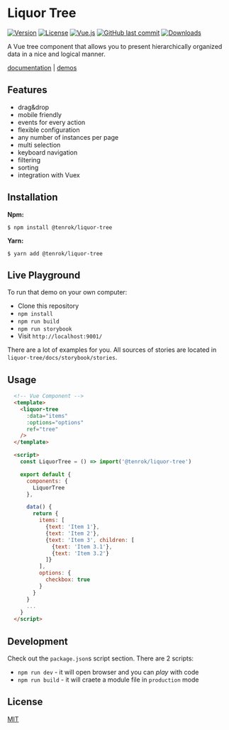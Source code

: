 # Liquor Tree

[![Version](https://img.shields.io/npm/v/@tenrok/liquor-tree.svg)](https://www.npmjs.com/package/@tenrok/liquor-tree)
[![License](https://img.shields.io/npm/l/@tenrok/liquor-tree.svg)](https://github.com/tenrok/liquor-tree/blob/main/LICENSE)
[![Vue.js](https://img.shields.io/badge/vue-2.7.14-brightgreen.svg?logo=vue.js)](https://github.com/vuejs/vue)
[![GitHub last commit](https://img.shields.io/github/last-commit/tenrok/liquor-tree.svg)](https://github.com/tenrok/liquor-tree)
[![Downloads](https://img.shields.io/npm/dm/@tenrok/liquor-tree.svg)](https://npmcharts.com/compare/@tenrok/liquor-tree?minimal=true)

A Vue tree component that allows you to present hierarchically organized data in a nice and logical manner.

[documentation](https://amsik.github.io/liquor-tree/) | [demos](https://amsik.github.io/liquor-tree/#Examples)

## Features
* drag&drop
* mobile friendly
* events for every action
* flexible configuration
* any number of instances per page
* multi selection
* keyboard navigation
* filtering
* sorting
* integration with Vuex

## Installation
**Npm:**

```shell
$ npm install @tenrok/liquor-tree
```

**Yarn:**

```shell
$ yarn add @tenrok/liquor-tree
```

## Live Playground

To run that demo on your own computer:

* Clone this repository
* `npm install`
* `npm run build` 
* `npm run storybook` 
* Visit `http://localhost:9001/`

There are a lot of examples for you. All sources of stories are located in `liquor-tree/docs/storybook/stories`.

## Usage

```html
  <!-- Vue Component -->
  <template>
    <liquor-tree
      :data="items"
      :options="options"
      ref="tree"
    />
  </template>

  <script>
    const LiquorTree = () => import('@tenrok/liquor-tree')

    export default {
      components: {
        LiquorTree
      },

      data() {
        return {
          items: [
            {text: 'Item 1'},
            {text: 'Item 2'},
            {text: 'Item 3', children: [
              {text: 'Item 3.1'},
              {text: 'Item 3.2'}
            ]}
          ],
          options: {
            checkbox: true
          }
        }
      }
      ...
    }
  </script>
```

## Development

Check out the `package.json`s script section. There are 2 scripts:

- `npm run dev` - it will open browser and you can *play* with code
- `npm run build` - it will craete a module file in `production` mode 


## License

[MIT](https://opensource.org/licenses/MIT)
